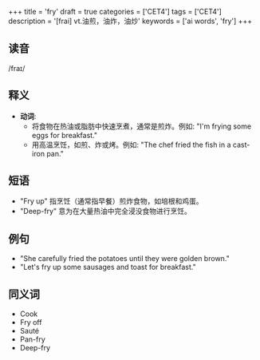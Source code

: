 +++
title = 'fry'
draft = true
categories = ['CET4']
tags = ['CET4']
description = '[frai] vt.油煎，油炸，油炒'
keywords = ['ai words', 'fry']
+++

## 读音
/fraɪ/

## 释义
- **动词**: 
   - 将食物在热油或脂肪中快速烹煮，通常是煎炸。例如: "I'm frying some eggs for breakfast."
   - 用高温烹饪，如煎、炸或烤。例如: "The chef fried the fish in a cast-iron pan."

## 短语
- "Fry up" 指烹饪（通常指早餐）煎炸食物，如培根和鸡蛋。
- "Deep-fry" 意为在大量热油中完全浸没食物进行烹饪。

## 例句
- "She carefully fried the potatoes until they were golden brown."
- "Let's fry up some sausages and toast for breakfast."

## 同义词
- Cook
- Fry off
- Sauté
- Pan-fry
- Deep-fry
